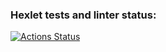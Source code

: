 ### Hexlet tests and linter status:
[![Actions Status](https://github.com/Jevgenijsposashkov/python-project-49/workflows/hexlet-check/badge.svg)](https://github.com/Jevgenijsposashkov/python-project-49/actions)